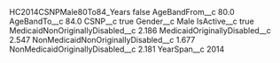 <?xml version="1.0" encoding="UTF-8"?>
<CustomMetadata xmlns="http://soap.sforce.com/2006/04/metadata" xmlns:xsi="http://www.w3.org/2001/XMLSchema-instance" xmlns:xsd="http://www.w3.org/2001/XMLSchema">
    <label>HC2014CSNPMale80To84_Years</label>
    <protected>false</protected>
    <values>
        <field>AgeBandFrom__c</field>
        <value xsi:type="xsd:double">80.0</value>
    </values>
    <values>
        <field>AgeBandTo__c</field>
        <value xsi:type="xsd:double">84.0</value>
    </values>
    <values>
        <field>CSNP__c</field>
        <value xsi:type="xsd:boolean">true</value>
    </values>
    <values>
        <field>Gender__c</field>
        <value xsi:type="xsd:string">Male</value>
    </values>
    <values>
        <field>IsActive__c</field>
        <value xsi:type="xsd:boolean">true</value>
    </values>
    <values>
        <field>MedicaidNonOriginallyDisabled__c</field>
        <value xsi:type="xsd:double">2.186</value>
    </values>
    <values>
        <field>MedicaidOriginallyDisabled__c</field>
        <value xsi:type="xsd:double">2.547</value>
    </values>
    <values>
        <field>NonMedicaidNonOriginallyDisabled__c</field>
        <value xsi:type="xsd:double">1.677</value>
    </values>
    <values>
        <field>NonMedicaidOriginallyDisabled__c</field>
        <value xsi:type="xsd:double">2.181</value>
    </values>
    <values>
        <field>YearSpan__c</field>
        <value xsi:type="xsd:string">2014</value>
    </values>
</CustomMetadata>
